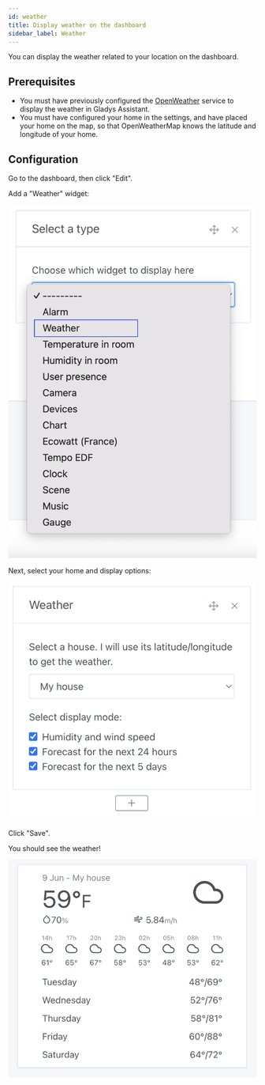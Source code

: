 ```yaml
---
id: weather
title: Display weather on the dashboard
sidebar_label: Weather
---
```


You can display the weather related to your location on the dashboard.

## Prerequisites

- You must have previously configured the [OpenWeather](/docs/integrations/openweather/) service to display the weather in Gladys Assistant.
- You must have configured your home in the settings, and have placed your home on the map, so that OpenWeatherMap knows the latitude and longitude of your home.

## Configuration

Go to the dashboard, then click "Edit".

Add a "Weather" widget:

![Add weather widget to Gladys](../../static/img/docs/en/dashboard/weather/add-weather-widget.png)

Next, select your home and display options:

![Select your home in Gladys](../../static/img/docs/en/dashboard/weather/weather-options.png)

Click "Save".

You should see the weather!

![Weather on the dashboard](../../static/img/docs/en/dashboard/weather/weather-widget.png)
